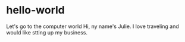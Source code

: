 # hello-world
Let's go to the computer world
Hi, ny name's Julie. I love traveling and would like stting up my business.
